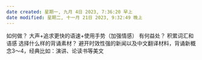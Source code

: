 ```yaml
---
date created: 星期一, 九月 4日 2023, 7:36:20 早上
date modified: 星期二, 十一月 21日 2023, 9:32:49 晚上
---
```

如何做？
	大声+追求更快的语速+使用手势（加强情感）
有何益处？
	积累词汇和语感
选择什么样的背诵素材？
	避开时效性强的新闻以及中文翻译材料，背诵新概念3～4，经典比如：演讲、论读书等美文
